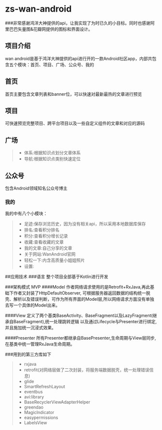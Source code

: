 # zs-wan-android

###非常感谢鸿洋大神提供的api，让我实现了为时已久的小目标。同时也感谢阿里巴巴矢量图&花瓣网提供的图标和界面设计。

## 项目介绍
wan android是基于鸿洋大神提供的api进行开的一款Android社区app，内部共包含五个模块：首页、项目、广场、公众号、我的

## 首页
首页主要包含文章列表和banner位，可以快速对最新最热的文章进行预览

## 项目
可快速预览完整项目、跨平台项目以及一些自定义组件的文章和对应的源码


## 广场
>* 体系:根据知识点划分文章体系
>* 导航:根据知识点类别快速定位


## 公众号
包含Android领域知名公众号博主


### 我的
我的中有八个小模块：
>* 足迹:保存浏览历史，因为没有相关api，所以采用本地数据库保存
>* 排名:查看积分排名
>* 积分:查看积分增长记录
>* 收藏:查看收藏的文章
>* 我的文章:自己分享的文章
>* 关于网站:WanAndroid官网
>* 轻松一下:内含高质量小姐姐照片
>* 设置:


##应用技术
###语言
整个项目全部基于Kotlin进行开发

###架构模式 MVP
####Model
作者网络请求使用的是Retrofit+RxJava,再此基础下作者又封装了HttpDefaultObserver,
可根据服务器返回数据的结构统一脱壳、解析以及错误判断，可作为所有界面的Model层,所以网络请求方面没有单独去写一个具体的Model出来。

####View
定义了两个基类BaseActivity、BaseFragment以及LazyFragment(继承自BaseFragment),统一处理跳转逻辑
以及通过Lifecycle与Presenter进行绑定,并且施加统一沉浸式效果。

####Presenter
所有Presenter都继承自BasePresenter,生命周期与View层同步,在基类中统一管理RxJava生命周期。

###用到的第三方库如下

>* rxjava
>* retrofit(对网络层做了二次封装，将服务端数据脱壳，统一处理错误信息)
>* glide
>* SmartRefreshLayout
>* eventbus
>* avi:library
>* BaseRecyclerViewAdapterHelper
>* greendao
>* MagicIndicator
>* easypermissions
>* LabelsView



